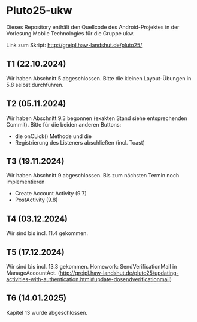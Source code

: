 # Pluto25-ukw

Dieses Repository enthält den Quellcode des Android-Projektes in der Vorlesung Mobile Technologies für die Gruppe ukw.

Link zum Skript: http://greipl.haw-landshut.de/pluto25/ 

## T1 (22.10.2024)
Wir haben Abschnitt 5 abgeschlossen. Bitte die kleinen Layout-Übungen in 5.8 selbst durchführen.

## T2 (05.11.2024)
Wir haben Abschnitt 9.3 begonnen (exakten Stand siehe entsprechenden Commit). Bitte für die beiden anderen Buttons:
- die onCLick() Methode und die 
- Registrierung des Listeners abschließen (incl. Toast)

## T3 (19.11.2024)
Wir haben Abschnitt 9 abgeschlossen. Bis zum nächsten Termin noch implementieren

- Create Account Activity (9.7)
- PostActivity (9.8)

## T4 (03.12.2024)
Wir sind bis incl. 11.4 gekommen.

## T5 (17.12.2024)
Wir sind bis incl. 13.3 gekommen. Homework: SendVerificationMail in ManageAccountAct. 
(http://greipl.haw-landshut.de/pluto25/updating-activities-with-authentication.html#update-dosendverificationmail)

## T6 (14.01.2025)
Kapitel 13 wurde abgeschlossen.
